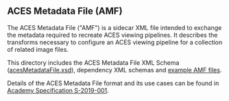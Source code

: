 ## ACES Metadata File (AMF) ##

The ACES Metadata File ("AMF") is a sidecar XML file intended to exchange the metadata required to recreate ACES viewing pipelines. It describes the transforms necessary to configure an ACES viewing pipeline for a collection of related image files.

This directory includes the ACES Metadata File XML Schema ([acesMetadataFile.xsd](./schema/acesMetadataFile.xsd)), dependency XML schemas and [example AMF files](./examples/).

Details of the ACES Metadata File format and its use cases can be found in [Academy Specification S-2019-001](https://aces.mp/S-2019-001).